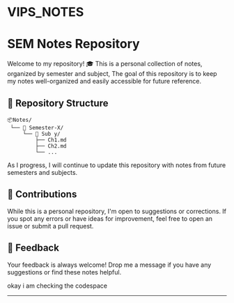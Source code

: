 # VIPS_NOTES

# SEM Notes Repository

Welcome to my repository! 🎓 This is a personal collection of notes, organized by semester and subject, The goal of this repository is to keep my notes well-organized and easily accessible for future reference.

## 📂 Repository Structure
```
📦Notes/
 └── 📂 Semester-X/   
     └── 📂 Sub y/   
         ├── Ch1.md      
         ├── Ch2.md      
         └── ...
```

As I progress, I will continue to update this repository with notes from future semesters and subjects.

## 🤝 Contributions

While this is a personal repository, I'm open to suggestions or corrections. If you spot any errors or have ideas for improvement, feel free to open an issue or submit a pull request.

## 📩 Feedback

Your feedback is always welcome! Drop me a message if you have any suggestions or find these notes helpful.

okay i am checking the codespace

---
